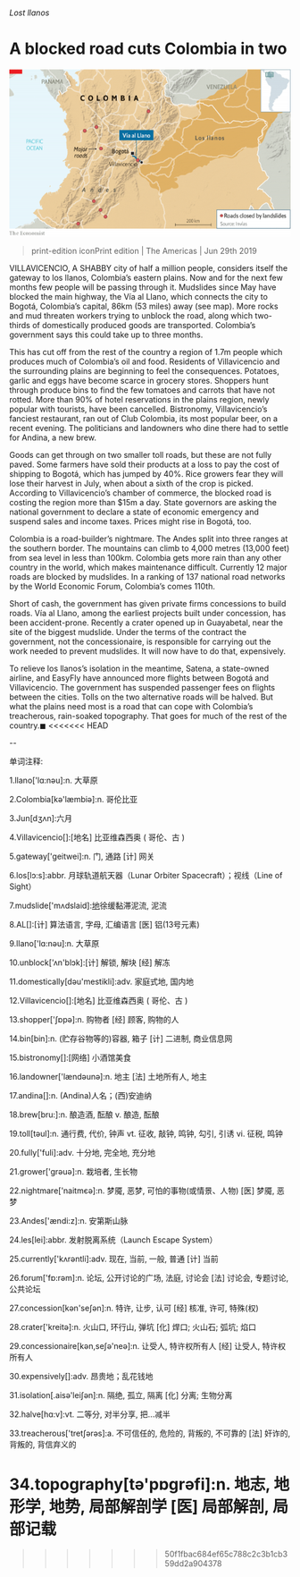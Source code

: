 ###### Lost llanos

# A blocked road cuts Colombia in two 

![image](images/20190629_amm956_0.png) 

> print-edition iconPrint edition | The Americas | Jun 29th 2019 

VILLAVICENCIO, A SHABBY city of half a million people, considers itself the gateway to los llanos, Colombia’s eastern plains. Now and for the next few months few people will be passing through it. Mudslides since May have blocked the main highway, the Vía al Llano, which connects the city to Bogotá, Colombia’s capital, 86km (53 miles) away (see map). More rocks and mud threaten workers trying to unblock the road, along which two-thirds of domestically produced goods are transported. Colombia’s government says this could take up to three months. 

This has cut off from the rest of the country a region of 1.7m people which produces much of Colombia’s oil and food. Residents of Villavicencio and the surrounding plains are beginning to feel the consequences. Potatoes, garlic and eggs have become scarce in grocery stores. Shoppers hunt through produce bins to find the few tomatoes and carrots that have not rotted. More than 90% of hotel reservations in the plains region, newly popular with tourists, have been cancelled. Bistronomy, Villavicencio’s fanciest restaurant, ran out of Club Colombia, its most popular beer, on a recent evening. The politicians and landowners who dine there had to settle for Andina, a new brew. 

Goods can get through on two smaller toll roads, but these are not fully paved. Some farmers have sold their products at a loss to pay the cost of shipping to Bogotá, which has jumped by 40%. Rice growers fear they will lose their harvest in July, when about a sixth of the crop is picked. According to Villavicencio’s chamber of commerce, the blocked road is costing the region more than $15m a day. State governors are asking the national government to declare a state of economic emergency and suspend sales and income taxes. Prices might rise in Bogotá, too. 

Colombia is a road-builder’s nightmare. The Andes split into three ranges at the southern border. The mountains can climb to 4,000 metres (13,000 feet) from sea level in less than 100km. Colombia gets more rain than any other country in the world, which makes maintenance difficult. Currently 12 major roads are blocked by mudslides. In a ranking of 137 national road networks by the World Economic Forum, Colombia’s comes 110th. 

Short of cash, the government has given private firms concessions to build roads. Vía al Llano, among the earliest projects built under concession, has been accident-prone. Recently a crater opened up in Guayabetal, near the site of the biggest mudslide. Under the terms of the contract the government, not the concessionaire, is responsible for carrying out the work needed to prevent mudslides. It will now have to do that, expensively. 

To relieve los llanos’s isolation in the meantime, Satena, a state-owned airline, and EasyFly have announced more flights between Bogotá and Villavicencio. The government has suspended passenger fees on flights between the cities. Tolls on the two alternative roads will be halved. But what the plains need most is a road that can cope with Colombia’s treacherous, rain-soaked topography. That goes for much of the rest of the country.◼ 
<<<<<<< HEAD

-- 

 单词注释:

1.llano['lɑ:nәu]:n. 大草原 

2.Colombia[kә'læmbiә]:n. 哥伦比亚 

3.Jun[dʒʌn]:六月 

4.Villavicencio[]:[地名] 比亚维森西奥 ( 哥伦、古 ) 

5.gateway['geitwei]:n. 门, 通路 [计] 网关 

6.los[lɔ:s]:abbr. 月球轨道航天器（Lunar Orbiter Spacecraft）；视线（Line of Sight） 

7.mudslide['mʌdslaid]:[地](沿缓坡而下的)徐缓黏滞泥流, 泥流 

8.AL[]:[计] 算法语言, 字母, 汇编语言 [医] 铝(13号元素) 

9.llano['lɑ:nәu]:n. 大草原 

10.unblock['ʌn'blɔk]:[计] 解锁, 解块 [经] 解冻 

11.domestically[dәu'mestikli]:adv. 家庭式地, 国内地 

12.Villavicencio[]:[地名] 比亚维森西奥 ( 哥伦、古 ) 

13.shopper['ʃɒpә]:n. 购物者 [经] 顾客, 购物的人 

14.bin[bin]:n. (贮存谷物等的)容器, 箱子 [计] 二进制, 商业信息网 

15.bistronomy[]:[网络] 小酒馆美食 

16.landowner['lændәunә]:n. 地主 [法] 土地所有人, 地主 

17.andina[]:n. (Andina)人名；(西)安迪纳 

18.brew[bru:]:n. 酿造酒, 酝酿 v. 酿造, 酝酿 

19.toll[tәul]:n. 通行费, 代价, 钟声 vt. 征收, 敲钟, 鸣钟, 勾引, 引诱 vi. 征税, 鸣钟 

20.fully['fuli]:adv. 十分地, 完全地, 充分地 

21.grower['grәuә]:n. 栽培者, 生长物 

22.nightmare['naitmєә]:n. 梦魇, 恶梦, 可怕的事物(或情景、人物) [医] 梦魇, 恶梦 

23.Andes['ændi:z]:n. 安第斯山脉 

24.les[lei]:abbr. 发射脱离系统（Launch Escape System） 

25.currently['kʌrәntli]:adv. 现在, 当前, 一般, 普通 [计] 当前 

26.forum['fɒ:rәm]:n. 论坛, 公开讨论的广场, 法庭, 讨论会 [法] 讨论会, 专题讨论, 公共论坛 

27.concession[kәn'seʃәn]:n. 特许, 让步, 认可 [经] 核准, 许可, 特殊(权) 

28.crater['kreitә]:n. 火山口, 环行山, 弹坑 [化] 焊口; 火山石; 弧坑; 焰口 

29.concessionaire[kәn,seʃә'neә]:n. 让受人, 特许权所有人 [经] 让受人, 特许权所有人 

30.expensively[]:adv. 昂贵地；乱花钱地 

31.isolation[.aisә'leiʃәn]:n. 隔绝, 孤立, 隔离 [化] 分离; 生物分离 

32.halve[hɑ:v]:vt. 二等分, 对半分享, 把...减半 

33.treacherous['tretʃәrәs]:a. 不可信任的, 危险的, 背叛的, 不可靠的 [法] 奸诈的, 背叛的, 背信弃义的 

34.topography[tә'pɒgrәfi]:n. 地志, 地形学, 地势, 局部解剖学 [医] 局部解剖, 局部记载 
=======
>>>>>>> 50f1fbac684ef65c788c2c3b1cb359dd2a904378

